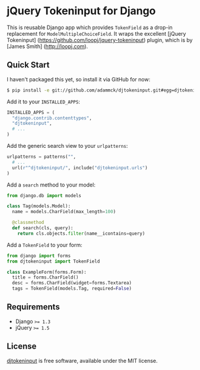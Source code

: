 jQuery Tokeninput for Django
============================

This is reusable Django app which provides `TokenField` as a drop-in replacement for `ModelMultipleChoiceField`. It wraps the excellent [jQuery Tokeninput] (https://github.com/loopj/jquery-tokeninput) plugin, which is by [James Smith] (http://loopj.com).


Quick Start
-----------

I haven't packaged this yet, so install it via GitHub for now:

```bash
$ pip install -e git://github.com/adammck/djtokeninput.git#egg=djtokeninput
```

Add it to your `INSTALLED_APPS`:

```python
INSTALLED_APPS = (
  "django.contrib.contenttypes",
  "djtokeninput",
  # ...
)
```

Add the generic search view to your `urlpatterns`:

```python
urlpatterns = patterns("",
  # ...
  url(r"^djtokeninput/", include("djtokeninput.urls")
)
```

Add a `search` method to your model:

```python
from django.db import models

class Tag(models.Model):
  name = models.CharField(max_length=100)

  @classmethod
  def search(cls, query):
    return cls.objects.filter(name__icontains=query)
```

Add a `TokenField` to your form:

```python
from django import forms
from djtokeninput import TokenField

class ExampleForm(forms.Form):
  title = forms.CharField()
  desc = forms.CharField(widget=forms.Textarea)
  tags = TokenField(models.Tag, required=False)
```


Requirements
------------

  * Django `>= 1.3`
  * jQuery `>= 1.5`


License
-------

[djtokeninput](https://github.com/adammck/djtokeninput) is free software, available under the MIT license.
